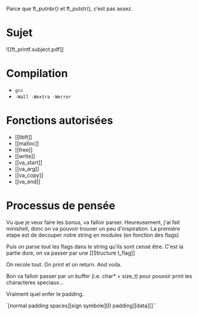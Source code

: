 Parce que ft_putnbr() et ft_putstr(), c’est pas assez.
# Sujet 
![[ft_printf.subject.pdf]]
# Compilation
- `gcc`
- `-Wall -Wextra -Werror`
# Fonctions autorisées
- [[libft]]
- [[malloc]]
- [[free]]
- [[write]]
- [[va_start]]
- [[va_arg]]
- [[va_copy]]
- [[va_end]]
# Processus de pensée 
Vu que je veux faire les bonus, va falloir parser.
Heureusement, j'ai fait minishell, donc on va pouvoir trouver un peu d'inspiration.
La premiére etape est de decouper notre string en modules (en fonction des flags)

Puis on parse tout les flags dans le string qu'ils sont censé être.
C'est la partie dure, on va passer par une [[Structure t_flag]]

On recole tout.
On print et on return.
And voila.

Bon va falloir passer par un buffer (i.e. char* + size_t) pour pouvoir print les characteres speciaux...

Vraiment quel enfer le padding.

`[normal padding spaces][sign symbole][0 padding][data][]``